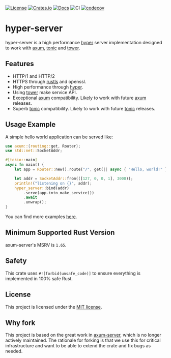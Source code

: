 [![License](https://img.shields.io/crates/l/hyper-server)](https://choosealicense.com/licenses/mit/)
[![Crates.io](https://img.shields.io/crates/v/hyper-server)](https://crates.io/crates/hyper-server)
[![Docs](https://img.shields.io/crates/v/hyper-server?color=blue&label=docs)](https://docs.rs/hyper-server/)
![CI](https://github.com/valorem-labs-inc/hyper-server/actions/workflows/CI.yml/badge.svg)
[![codecov](https://codecov.io/gh/valorem-labs-inc/hyper-server/branch/master/graph/badge.svg?token=8W5MEJQSW6)](https://codecov.io/gh/valorem-labs-inc/hyper-server)

# hyper-server

hyper-server is a high performance [hyper] server implementation designed to 
work with [axum], [tonic] and [tower].

## Features

- HTTP/1 and HTTP/2
- HTTPS through [rustls] and openssl.
- High performance through [hyper].
- Using [tower] make service API.
- Exceptional [axum] compatibility. Likely to work with future [axum] releases.
- Superb [tonic] compatibility. Likely to work with future [tonic] releases.

## Usage Example

A simple hello world application can be served like:

```rust
use axum::{routing::get, Router};
use std::net::SocketAddr;

#[tokio::main]
async fn main() {
    let app = Router::new().route("/", get(|| async { "Hello, world!" }));

    let addr = SocketAddr::from(([127, 0, 0, 1], 3000));
    println!("listening on {}", addr);
    hyper_server::bind(addr)
        .serve(app.into_make_service())
        .await
        .unwrap();
}
```

You can find more examples [here](/examples).

## Minimum Supported Rust Version

axum-server's MSRV is `1.65`.

## Safety

This crate uses `#![forbid(unsafe_code)]` to ensure everything is implemented in 100% safe Rust.

## License

This project is licensed under the [MIT license](LICENSE).

## Why fork

This project is based on the great work in [axum-server], which is no longer actively maintained.
The rationale for forking is that we use this for critical infrastructure and want to be able to
extend the crate and fix bugs as needed.

[axum-server]: https://github.com/programatik29/axum-server
[axum]: https://crates.io/crates/axum
[hyper]: https://crates.io/crates/hyper
[rustls]: https://crates.io/crates/rustls
[tower]: https://crates.io/crates/tower
[tonic]: https://crates.io/crates/tonic
